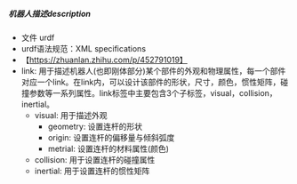 ##### 机器人描述description
- 文件 urdf
- urdf语法规范：XML specifications
- 【https://zhuanlan.zhihu.com/p/452791019】
- link: 用于描述机器人(也即刚体部分)某个部件的外观和物理属性，每一个部件对应一个link。在link内，可以设计该部件的形状，尺寸，颜色，惯性矩阵，碰撞参数等一系列属性。link标签中主要包含3个子标签，visual，collision，inertial。
  - visual: 用于描述外观
    - geometry: 设置连杆的形状
    - origin: 设置连杆的偏移量与倾斜弧度
    - metrial: 设置连杆的材料属性(颜色)
  - collision: 用于设置连杆的碰撞属性
  - inertial: 用于设置连杆的惯性矩阵

